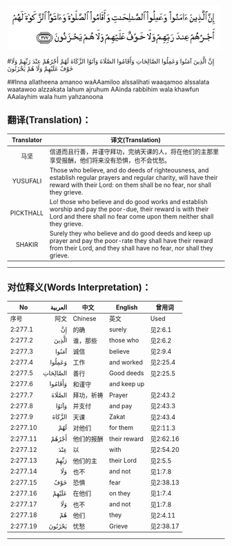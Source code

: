 ![002:277](images/002_277.gif)

#إِنَّ الَّذِينَ آمَنُوا وَعَمِلُوا الصَّالِحَاتِ وَأَقَامُوا الصَّلَاةَ وَآتَوُا الزَّكَاةَ لَهُمْ أَجْرُهُمْ عِنْدَ رَبِّهِمْ وَلَا خَوْفٌ عَلَيْهِمْ وَلَا هُمْ يَحْزَنُونَ 

##Inna allatheena amanoo waAAamiloo alssalihati waaqamoo alssalata waatawoo alzzakata lahum ajruhum AAinda rabbihim wala khawfun AAalayhim wala hum yahzanoona 

## 翻译(Translation)：

| Translator | 译文(Translation)                                            |
| :--------: | ------------------------------------------------------------ |
|    马坚    | 信道而且行善，并谨守拜功，完纳天课的人，将在他们的主那里享受报酬，他们将来没有恐惧，也不会忧愁。 |
|  YUSUFALI  | Those who believe, and do deeds of righteousness, and establish regular prayers and regular charity, will have their reward with their Lord: on them shall be no fear, nor shall they grieve. |
| PICKTHALL  | Lo! those who believe and do good works and establish worship and pay the poor-due, their reward is with their Lord and there shall no fear come upon them neither shall they grieve. |
|   SHAKIR   | Surely they who believe and do good deeds and keep up prayer and pay the poor-rate they shall have their reward from their Lord, and they shall have no fear, nor shall they grieve. |

---

## 对位释义(Words Interpretation)：

| No   | العربية | 中文    | English | 曾用词 |
| ---- | ------: | ------- | ------- | ------ |
| 序号 |    阿文 | Chinese | 英文    | Used   |
| 2:277.1  | إِنَّ       | 的确       | surely       | 见2:6.1   |
| 2:277.2  | الَّذِينَ    | 谁，那些   | those who    | 见2:6.2   |
| 2:277.3  | آمَنُوا    | 诚信       | believe      | 见2:9.4   |
| 2:277.4  | وَعَمِلُوا   | 工作       | and worked   | 见2:25.4  |
| 2:277.5  | الصَّالِحَاتِ | 善行       | Good deeds   | 见2:25.5  |
| 2:277.6  | وَأَقَامُوا  | 和谨守     | and keep up  |   |
| 2:277.7  | الصَّلَاةَ   | 拜功，祈祷 | Prayer       | 见2:43.2  |
| 2:277.8  | وَآتَوُا    | 并支付     | and pay      | 见2:43.3  |
| 2:277.9  | الزَّكَاةَ   | 天课       | Zakat        | 见2:43.4  |
| 2:277.10 | لَهُمْ      | 对他们     | for them     | 见2:11.3  |
| 2:277.11 | أَجْرُهُمْ    | 他们的报酬 | their reward | 见2:62.16 |
| 2:277.12 | عِنْدَ      | 以         | with         | 见2:54.20 |
| 2:277.13 | رَبِّهِمْ     | 他们的主   | their Lord   | 见2:5.5   |
| 2:277.14 | وَلَا      | 也不       | and not      | 见1:7.8   |
| 2:277.15 | خَوْفٌ      | 恐惧       | fear         | 见2:38.13 |
| 2:277.16 | عَلَيْهِمْ    | 在他们     | on they      | 见1:7.4   |
| 2:277.17 | وَلَا      | 也不       | and not      | 见1:7.8   |
| 2:277.18 | هُمْ       | 他们       | they         | 见2:4.11  |
| 2:277.19 | يَحْزَنُونَ   | 忧愁       | Grieve       | 见2:38.17 |

---

